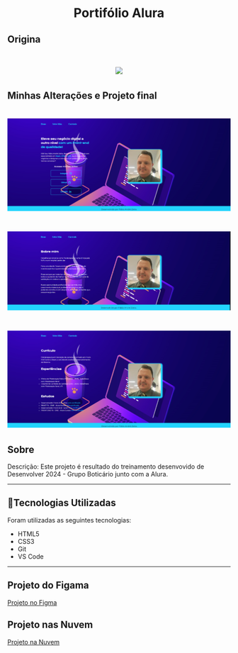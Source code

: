
<h1 align="center">
    <p>Portifólio Alura </p>
</h1>

## Origina
<h1 align="center">
    <img src="https://github.com/fisiofaz/Portifolio_Alura/blob/main/assets/images/Sem%20t%C3%ADtulo.png">
</h1>

## Minhas Alterações e Projeto final
<h1 align="center">
    <img src="https://github.com/fisiofaz/Portifolio_Alura/blob/main/assets/images/projeto%20final%201.png">
</h1>

<h1 align="center">
    <img src="https://github.com/fisiofaz/Portifolio_Alura/blob/main/assets/images/projeto%20final%202.png">
</h1>

<h1 align="center">
    <img src="https://github.com/fisiofaz/Portifolio_Alura/blob/main/assets/images/projeto%20final%203.png">
</h1>

## Sobre


Descrição: Este projeto é resultado do treinamento desenvovido de Desenvolver 2024 - Grupo Boticário junto com a Alura.

--- 

## 📂Tecnologias Utilizadas

Foram utilizadas as seguintes tecnologias:

- HTML5
- CSS3 
- Git
- VS Code
---

## Projeto do Figama

<a href="https://www.figma.com/file/dRdkkewTSz9Xu1TXoQkW0u/Portfolio---Curso-1?type=design&node-id=0-1&mode=design&t=FgPMPQ8vZyZR3z39-0" target="_blank" rel="noopener noreferrer"> Projeto no Figma</a>

## Projeto nas Nuvem

<a href="https://portifoliofabiozatta.netlify.app/" target="_blank" rel="noopener noreferrer"> Projeto na Nuvem</a>

